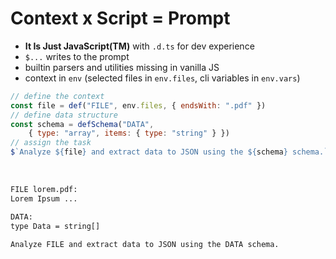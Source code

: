 
# Context x Script = Prompt

- **It Is Just JavaScript(TM)** with `.d.ts` for dev experience
- `$...` writes to the prompt
- builtin parsers and utilities missing in vanilla JS
- context in `env` (selected files in `env.files`, cli variables in `env.vars`)

```js
// define the context
const file = def("FILE", env.files, { endsWith: ".pdf" })
// define data structure
const schema = defSchema("DATA", 
    { type: "array", items: { type: "string" } })
// assign the task
$`Analyze ${file} and extract data to JSON using the ${schema} schema.`
```

<br/>

````txt
FILE lorem.pdf:
Lorem Ipsum ...

DATA:
type Data = string[]

Analyze FILE and extract data to JSON using the DATA schema.
````